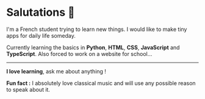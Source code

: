 # Salutations 🥚

I'm a French student trying to learn new things. I would like to make tiny apps for daily life someday.

Currently learning the basics in **Python**, **HTML**, **CSS**, **JavaScript** and **TypeScript**. Also forced to work on a website for school...

---

**I love learning**, ask me about anything !

**Fun fact :** I absolutely love classical music and will use any possible reason to speak about it.

